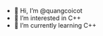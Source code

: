 - 👋 Hi, I’m @quangcoicot
- 👀 I’m interested in C++
- 🌱 I’m currently learning C++

<!---
quangcoicot/quangcoicot is a ✨ special ✨ repository because its `README.md` (this file) appears on your GitHub profile.
You can click the Preview link to take a look at your changes.
--->
